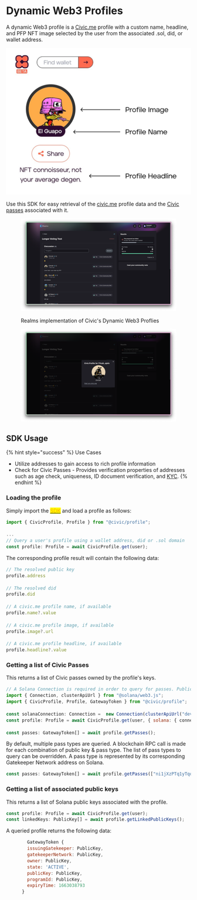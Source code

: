 # Dynamic Web3 Profiles

A dynamic Web3 profile is a [Civic.me](http://civic.me) profile with a custom name, headline, and PFP NFT image selected by the user from the associated  .sol, did, or wallet address.&#x20;

![](../.gitbook/assets/Civic-Me-Profile.png)

Use this SDK for easy retrieval of the [civic.me](http://civic.me) profile data and the [Civic passes](../civic-pass/selecting-a-pass.md) associated with it.&#x20;

<div>

<figure><img src="../.gitbook/assets/realms-civic-sdk-sc1 (1).png" alt=""><figcaption><p>Realms implementation of Civic's Dynamic Web3 Proflies</p></figcaption></figure>

 

<figure><img src="../.gitbook/assets/realms-civic-sdk-sc2.png" alt=""><figcaption></figcaption></figure>

</div>

## SDK Usage

{% hint style="success" %}
Use Cases

* Utilize addresses to gain access to rich profile information
* Check for Civic Passes - Provides verification properties of addresses such as age check, uniqueness, ID document verification, and [KYC](https://www.civic.com/blog/are-you-looking-for-a-kyc-aml-solution-for-your-dapp/).&#x20;
{% endhint %}

### Loading the profile

Simply import the [<mark style="color:orange;">SDK</mark>](https://www.npmjs.com/package/@civic/profile) and load a profile as follows:

```javascript
import { CivicProfile, Profile } from "@civic/profile";

...
// Query a user's profile using a wallet address, did or .sol domain
const profile: Profile = await CivicProfile.get(user);
```

The corresponding profile result will contain the following data:

```javascript
// The resolved public key
profile.address

// The resolved did
profile.did

// A civic.me profile name, if available
profile.name?.value

// A civic.me profile image, if available
profile.image?.url

// A civic.me profile headline, if available
profile.headline?.value
```

### Getting a list of Civic Passes

This returns a list of Civic passes owned by the profile's keys.

```javascript
// A Solana Connection is required in order to query for passes. Public devnet used as an example here:
import { Connection, clusterApiUrl } from "@solana/web3.js";
import { CivicProfile, Profile, GatewayToken } from "@civic/profile";

const solanaConnection: Connection =  new Connection(clusterApiUrl("devnet"));
const profile: Profile = await CivicProfile.get(user, { solana: { connection }});

const passes: GatewayToken[] = await profile.getPasses();
```

By default, multiple pass types are queried. A blockchain RPC call is made for each combination of public key & pass type. The list of pass types to query can be overridden. A pass type is represented by its corresponding Gatekeeper Network address on Solana.

```javascript
const passes: GatewayToken[] = await profile.getPasses(["ni1jXzPTq1yTqo67tUmVgnp22b1qGAAZCtPmHtskqYG"]);
```

### Getting a list of associated public keys

This returns a list of Solana public keys associated with the profile.

```javascript
const profile: Profile = await CivicProfile.get(user);
const linkedKeys: PublicKey[] = await profile.getLinkedPublicKeys();
```

A queried profile returns the following data:

```javascript
        GatewayToken {
        issuingGatekeeper: PublicKey,
        gatekeeperNetwork: PublicKey,
        owner: PublicKey,
        state: 'ACTIVE',
        publicKey: PublicKey,
        programId: PublicKey,
        expiryTime: 1663038793
      }
```
